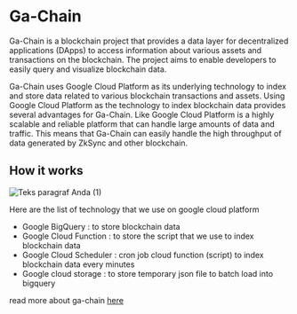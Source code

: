 # Ga-Chain

Ga-Chain is a blockchain project that provides a data layer for decentralized applications (DApps) to access information about various assets and transactions on the blockchain. The project aims to enable developers to easily query and visualize blockchain data.

Ga-Chain uses Google Cloud Platform as its underlying technology to index and store data related to various blockchain transactions and assets.
Using Google Cloud Platform as the technology to index blockchain data provides several advantages for Ga-Chain. Like Google Cloud Platform is a highly scalable and reliable platform that can handle large amounts of data and traffic. This means that Ga-Chain can easily handle the high throughput of data generated by ZkSync and other blockchain.

## How it works

![Teks paragraf Anda (1)](https://user-images.githubusercontent.com/26589426/223327847-4443fb3f-aadf-4143-9713-4bbccd152055.png)

Here are the list of technology that we use on google cloud platform
- Google BigQuery : to store blockchain data
- Google Cloud Function : to store the script that we use to index blockchain data
- Google Cloud Scheduler : cron job cloud function (script) to index blockchain data every minutes
- Google cloud storage : to store temporary json file to batch load into bigquery

read more about ga-chain [here](https://ga-chain.gitbook.io/ga-chain/introduction/what-is-ga-chain)
